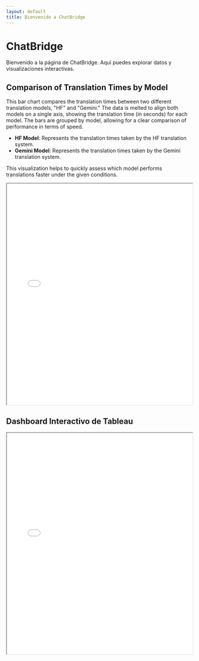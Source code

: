 ```yaml
---
layout: default
title: Bienvenido a ChatBridge
---
```


# ChatBridge
Bienvenido a la página de ChatBridge. Aquí puedes explorar datos y visualizaciones interactivas.

## Comparison of Translation Times by Model

This bar chart compares the translation times between two different translation models, "HF" and "Gemini." The data is melted to align both models on a single axis, showing the translation time (in seconds) for each model. The bars are grouped by model, allowing for a clear comparison of performance in terms of speed.

- **HF Model**: Represents the translation times taken by the HF translation system.
- **Gemini Model**: Represents the translation times taken by the Gemini translation system.

This visualization helps to quickly assess which model performs translations faster under the given conditions.

<iframe src="Resources/comparison_translation_times.html" width="100%" height="600px"></iframe>

## Dashboard Interactivo de Tableau
<iframe src="tableau_dashboard.html" width="100%" height="600px"></iframe>
